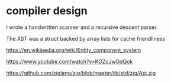 # compiler design

I wrote a handwritten scanner and a recursive descent parser.

The AST was a struct backed by array lists for cache friendliness

https://en.wikipedia.org/wiki/Entity_component_system

https://www.youtube.com/watch?v=KOZcJwGdQok

https://github.com/ziglang/zig/blob/master/lib/std/zig/Ast.zig